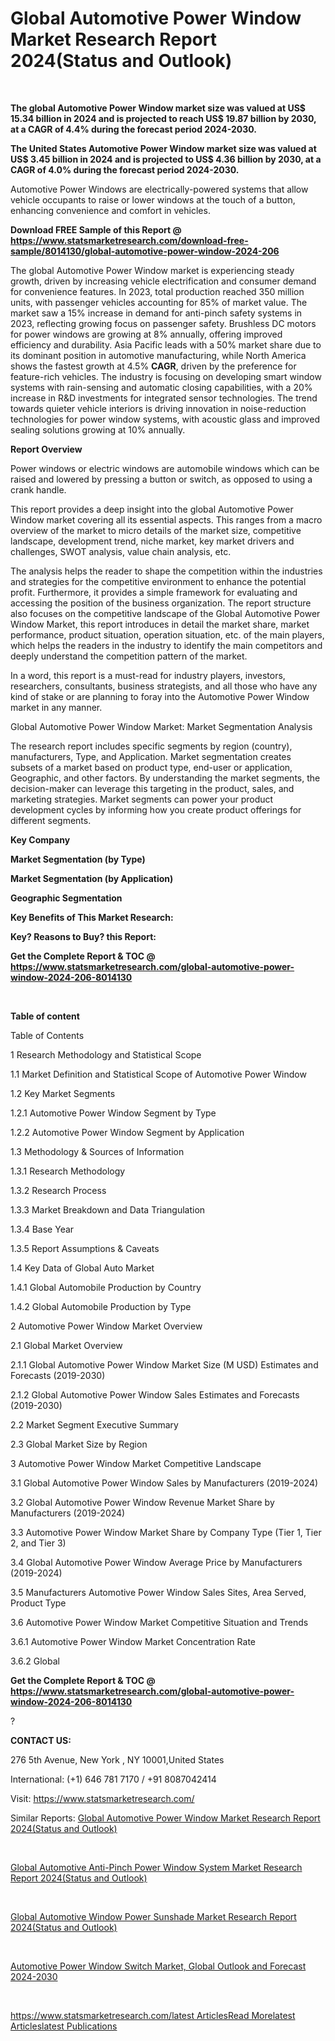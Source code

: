 <h1>Global Automotive Power Window Market Research Report 2024(Status and Outlook)</h1><br/><p><strong>The global Automotive Power Window market size was valued at US$ 15.34 billion in 2024 and is projected to reach US$ 19.87 billion by 2030, at a <strong>CAGR</strong> of 4.4% during the forecast period 2024-2030.</strong></p>
 
 
 
 <p><strong>The United States Automotive Power Window market size was valued at US$ 3.45 billion in 2024 and is projected to US$ 4.36 billion by 2030, at a <strong>CAGR</strong> of 4.0% during the forecast period 2024-2030.</strong></p>
 
 
 
 <p>Automotive Power Windows are electrically-powered systems that allow vehicle occupants to raise or lower windows at the touch of a button, enhancing convenience and comfort in vehicles.</p>
 
 
 
 <p><strong>Download FREE Sample of this Report @ <a href="https://www.statsmarketresearch.com/download-free-sample/8014130/global-automotive-power-window-2024-206">https://www.statsmarketresearch.com/download-free-sample/8014130/global-automotive-power-window-2024-206</a></strong></p>
 
 
 
 <p>The global Automotive Power Window market is experiencing steady growth, driven by increasing vehicle electrification and consumer demand for convenience features. In 2023, total production reached 350 million units, with passenger vehicles accounting for 85% of market value. The market saw a 15% increase in demand for anti-pinch safety systems in 2023, reflecting growing focus on passenger safety. Brushless DC motors for power windows are growing at 8% annually, offering improved efficiency and durability. Asia Pacific leads with a 50% market share due to its dominant position in automotive manufacturing, while North America shows the fastest growth at 4.5% <strong>CAGR</strong>, driven by the preference for feature-rich vehicles. The industry is focusing on developing smart window systems with rain-sensing and automatic closing capabilities, with a 20% increase in R&D investments for integrated sensor technologies. The trend towards quieter vehicle interiors is driving innovation in noise-reduction technologies for power window systems, with acoustic glass and improved sealing solutions growing at 10% annually.</p>
 
 
 
 <p><strong><span style="text-align:center">Report Overview</span></strong></p>
 
 
 
 <p>Power windows or electric windows are automobile windows which can be raised and lowered by pressing a button or switch, as opposed to using a crank handle.</p>
 
 
 
 <p>This report provides a deep insight into the global Automotive Power Window market covering all its essential aspects. This ranges from a macro overview of the market to micro details of the market size, competitive landscape, development trend, niche market, key market drivers and challenges, SWOT analysis, value chain analysis, etc.</p>
 
 
 
 <p>The analysis helps the reader to shape the competition within the industries and strategies for the competitive environment to enhance the potential profit. Furthermore, it provides a simple framework for evaluating and accessing the position of the business organization. The report structure also focuses on the competitive landscape of the Global Automotive Power Window Market, this report introduces in detail the market share, market performance, product situation, operation situation, etc. of the main players, which helps the readers in the industry to identify the main competitors and deeply understand the competition pattern of the market.</p>
 
 
 
 <p>In a word, this report is a must-read for industry players, investors, researchers, consultants, business strategists, and all those who have any kind of stake or are planning to foray into the Automotive Power Window market in any manner.</p>
 
 
 
 <p>Global Automotive Power Window Market: Market Segmentation Analysis</p>
 
 
 
 <p>The research report includes specific segments by region (country), manufacturers, Type, and Application. Market segmentation creates subsets of a market based on product type, end-user or application, Geographic, and other factors. By understanding the market segments, the decision-maker can leverage this targeting in the product, sales, and marketing strategies. Market segments can power your product development cycles by informing how you create product offerings for different segments.</p>
 
 
 
 <p><strong>Key Company</strong></p>
 
 
 
 <p><strong>Market Segmentation (by Type)</strong></p>
 
 
 
 <p><strong>Market Segmentation (<strong>by Application</strong>)</strong></p>
 
 
 
 <p><strong>Geographic Segmentation</strong></p>
 
 
 
 <p><strong>Key Benefits of This Market Research:</strong></p>
 
 
 
 <p><strong>Key? <strong>Reasons to Buy</strong>? this Report:</strong></p>
 
 
 
 <div><b>Get the Complete Report & TOC @ <a href="https://www.statsmarketresearch.com/global-automotive-power-window-2024-206-8014130">https://www.statsmarketresearch.com/global-automotive-power-window-2024-206-8014130</a></b></div>
 
 
 
 <p><br />
 
 <b>Table of content</b></p>
 
 
 
 <p>Table of Contents<br />
 
 1 Research Methodology and Statistical Scope<br />
 
 1.1 Market Definition and Statistical Scope of Automotive Power Window<br />
 
 1.2 Key Market Segments<br />
 
 1.2.1 Automotive Power Window Segment by Type<br />
 
 1.2.2 Automotive Power Window Segment by Application<br />
 
 1.3 Methodology & Sources of Information<br />
 
 1.3.1 Research Methodology<br />
 
 1.3.2 Research Process<br />
 
 1.3.3 Market Breakdown and Data Triangulation<br />
 
 1.3.4 Base Year<br />
 
 1.3.5 Report Assumptions & Caveats<br />
 
 1.4 Key Data of Global Auto Market<br />
 
 1.4.1 Global Automobile Production by Country<br />
 
 1.4.2 Global Automobile Production by Type<br />
 
 2 Automotive Power Window Market Overview<br />
 
 2.1 Global Market Overview<br />
 
 2.1.1 Global Automotive Power Window Market Size (M USD) Estimates and Forecasts (2019-2030)<br />
 
 2.1.2 Global Automotive Power Window Sales Estimates and Forecasts (2019-2030)<br />
 
 2.2 Market Segment Executive Summary<br />
 
 2.3 Global Market Size by Region<br />
 
 3 Automotive Power Window Market Competitive Landscape<br />
 
 3.1 Global Automotive Power Window Sales by Manufacturers (2019-2024)<br />
 
 3.2 Global Automotive Power Window Revenue Market Share by Manufacturers (2019-2024)<br />
 
 3.3 Automotive Power Window Market Share by Company Type (Tier 1, Tier 2, and Tier 3)<br />
 
 3.4 Global Automotive Power Window Average Price by Manufacturers (2019-2024)<br />
 
 3.5 Manufacturers Automotive Power Window Sales Sites, Area Served, Product Type<br />
 
 3.6 Automotive Power Window Market Competitive Situation and Trends<br />
 
 3.6.1 Automotive Power Window Market Concentration Rate<br />
 
 3.6.2 Global</p>
 
 
 
 <div><b>Get the Complete Report & TOC @ <a href="https://www.statsmarketresearch.com/global-automotive-power-window-2024-206-8014130">https://www.statsmarketresearch.com/global-automotive-power-window-2024-206-8014130</a></b></div>
 
 
 
 <p>? </p>
 
 
 
 <p><b>CONTACT US:</b><br />
 
 276 5th Avenue, New York , NY 10001,United States<br />
 
 International: (+1) 646 781 7170 / +91 8087042414<br />
 
 Visit: <a href="https://www.statsmarketresearch.com/">https://www.statsmarketresearch.com/</a><br />
 
 Similar Reports: <a href="https://www.statsmarketresearch.com/global-automotive-power-window-2024-206-8014130">Global Automotive Power Window Market Research Report 2024(Status and Outlook)</a><br />
 
 <br />
 
 <a href="https://www.statsmarketresearch.com/global-automotive-power-window-2024-206-8014130">Global Automotive Anti-Pinch Power Window System Market Research Report 2024(Status and Outlook)</a><br />
 
 <br />
 
 <a href="https://www.statsmarketresearch.com/global-automotive-power-window-2024-206-8014130">Global Automotive Window Power Sunshade Market Research Report 2024(Status and Outlook)</a><br />
 
 <br />
 
 <a href="https://www.statsmarketresearch.com/global-automotive-power-window-2024-206-8014130">Automotive Power Window Switch Market, Global Outlook and Forecast 2024-2030</a><br />
 
 <br />
 
 <a href="https://gyeongbokgung.com">https://www.statsmarketresearch.com/</a><a href="https://hallyeomaritime.com">latest Articles</a><a href="https://jingwansa.com">Read More</a><a href="https://nguoiviet.jp/">latest Articles</a><a href="https://www.intelmarketresearch.com/">latest Publications</a></p>